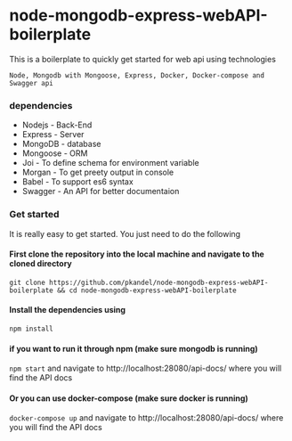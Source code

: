 # node-mongodb-express-webAPI-boilerplate
This is a boilerplate to quickly get started for web api using technologies 
``` 
Node, Mongodb with Mongoose, Express, Docker, Docker-compose and Swagger api
```
### dependencies
- Nodejs - Back-End
- Express - Server
- MongoDB - database
- Mongoose - ORM
- Joi - To define schema for environment variable
- Morgan - To get preety output in console
- Babel - To support es6 syntax
- Swagger - An API for better documentaion

### Get started
It is really easy to get started. You just need to do the following
#### First clone the repository into the local machine and navigate to the cloned directory
``` git clone https://github.com/pkandel/node-mongodb-express-webAPI-boilerplate && cd node-mongodb-express-webAPI-boilerplate ```
#### Install the dependencies using
``` npm install ```
#### if you want to run it through npm (make sure mongodb is running)
``` npm start ```
and navigate to http://localhost:28080/api-docs/ where you will find the API docs
#### Or you can use docker-compose (make sure docker is running)
``` docker-compose up ```
and navigate to http://localhost:28080/api-docs/ where you will find the API docs
